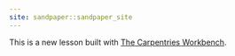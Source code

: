 ```yaml
---
site: sandpaper::sandpaper_site
---
```


This is a new lesson built with
[The Carpentries Workbench][workbench].

[workbench]: https://carpentries.github.io/sandpaper-docs
